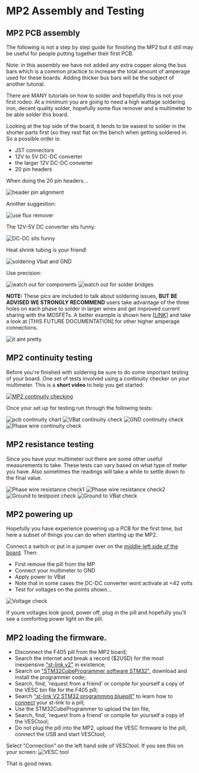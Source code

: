 # MP2 Assembly and Testing


## MP2 PCB assembly
The following is not a step by step guide for finishing the MP2 but it still may be useful for people putting together their first PCB. 

Note: in this assembly we have not added any extra copper along the bus bars which is a common practice to increase the total amount of amperage used for these boards. Adding thicker bus bars will be the subject of another tutorial. 

There are MANY tutorials on how to solder and hopefully this is not your first rodeo. At a minimum you are going to need a high wattage soldering iron, decent quality solder, hopefully some flux remover and a multimeter to be able solder this board. 

Looking at the top side of the board, it tends to be easiest to solder in the shorter parts first (so they rest flat on the bench when getting soldered in. So a possible order is:
* JST connectors
* 12V to 5V DC-DC converter
* the larger 12V DC-DC converter
* 20 pin headers

When doing the 20 pin headers...

<img src="../gh_assets/PCB_ASSEMBLY01.png" title="header pin alignment">

Another suggestion:

<img src="../gh_assets/PCB_ASSEMBLY02.png" title="use flux remover">

The 12V-5V DC converter sits funny:

<img src="../gh_assets/PCB_ASSEMBLY03.png" title="DC-DC sits funny">

Heat shrink tubing is your friend!

<img src="../gh_assets/PCB_ASSEMBLY04.png" title="soldering Vbat and GND">

Use precision:

<img src="../gh_assets/PCB_ASSEMBLY05.png" title="watch out for components">
<img src="../gh_assets/PCB_ASSEMBLY06.png" title="watch out for solder bridges">

**NOTE:** These pics are included to talk about soldering issues, **BUT BE ADVISED WE STRONGLY RECOMMEND** users take advantage of the three holes on each phase to solder in larger wires and get improved current sharing with the MOSFETs. A better example is shown here [[LINK](../gh_assets/HIGH_AMP_EXAMPLE02.jpeg)] and take a look at [THIS FUTURE DOCUMENTATION] for other higher amperage connections. 

<img src="../gh_assets/PCB_ASSEMBLY07.png" title="it aint pretty">

## MP2 continuity testing
Before you're finished with soldering be sure to do some important testing of your board. One set of tests involved using a continuity checker on your multimeter. This is a **short video** to help you get started:

[![MP2 continuity checking](https://img.youtube.com/vi/L9bziAqBU64/0.jpg)](https://www.youtube.com/watch?v=L9bziAqBU64)

Once your set up for testing run through the following tests:

<img src="../gh_assets/PCB_ASSEMBLY08.png" title="pcb continuity chart">

<img src="../gh_assets/PCB_ASSEMBLY09.png" title="VBat continuity check">

<img src="../gh_assets/PCB_ASSEMBLY10.png" title="GND continuity check">

<img src="../gh_assets/PCB_ASSEMBLY11.png" title="Phase wire continuity check">

## MP2 resistance testing
Since you have your multimeter out there are some other useful measurements to take. These tests can vary based on what type of meter you have. Also sometimes the readings will take a while to settle down to the final value.

<img src="../gh_assets/PCB_ASSEMBLY12.png" title="Phase wire resistance check1">

<img src="../gh_assets/PCB_ASSEMBLY13.png" title="Phase wire resistance check2">

<img src="../gh_assets/PCB_ASSEMBLY14.png" title="Ground to testpoint check">

<img src="../gh_assets/PCB_ASSEMBLY15.png" title="Ground to VBat check">

## MP2 powering up

Hopefully you have experience powering up a PCB for the first time, but here a subset of things you can do when starting up the MP2. 

Connect a switch or put in a jumper over on the [middle-left side of the board](../gh_assets/PCB_ASSEMBLY16.png). Then: 

* First remove the pill from the MP
* Connect your multimeter to GND
* Apply power to VBat
* Note that in some cases the DC-DC converter wont activate at <42 volts
* Test for voltages on the points shown...

<img src="../gh_assets/PCB_ASSEMBLY17.png" title="Voltage check">

If youre voltages look good, power off, plug in the pill and hopefully you'll see a comforting power light on the pill.

## MP2 loading the firmware. 

* Disconnect the F405 pill from the MP2 board;
* Search the internet and break a record ($2USD) for the most inexpensive ["st-link v2"](https://www.google.com/search?q=st-link+v2) in existence;
* Search on ["STM32CubeProgrammer software STM32"](https://www.google.com/search?q=STM32CubeProgrammer+software+STM32&oq=STM32CubeProgrammer+software+STM32), download and install the programmer code;
* Search, find, 'request from a friend' or compile for yourself a copy of the VESC bin file for the F405 pill;
* Search ["st-link V2 STM32 programming bluepill"](https://www.google.com/search?q=st-link2+STM32+programming+bluepill) to learn how to [connect](../gh_assets/IDE_7_stlink.png) your st-link to a pill;
* Use the STM32CubeProgrammer to upload the bin file;
* Search, find, 'request from a friend' or compile for yourself a copy of the VESCtool;
* Do not plug the pill into the MP2, upload the VESC firmware to the pill, connect the USB and start VESCtool;

Select "Connection" on the left hand side of VESCtool. If you see this on your screen:
<img src="../gh_assets/PCB_ASSEMBLY18.png" title="VESC tool">

That is good news.  

